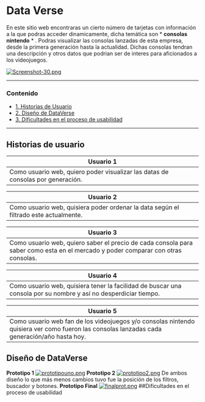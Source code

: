 # Data Verse
En este sitio web encontraras un cierto número de tarjetas con información a la que podras acceder dinamicamente, dicha temática son * **consolas nintendo** * .
Podras visualizar las consolas lanzadas de esta empresa, desde la primera generación hasta la actualidad.
Dichas consolas tendran una descripción y otros datos que podrian ser de interes para aficionados a los videojuegos.

[![Screenshot-30.png](https://i.postimg.cc/SxgNY2Hj/Screenshot-30.png)](https://postimg.cc/cv8NVHxN)

------
### Contenido
* [ 1. Historias de Usuario](#historias-de-usuario)
* [ 2. Diseño de DataVerse](#diseño-de-dataverse)
* [ 3. Dificultades en el proceso de usabilidad](#dificultades-en-el-proceso-de-usabilidad)
------

## Historias de usuario

| Usuario    1      |
| -----------------|
| Como usuario web, quiero poder visualizar las datas de consolas por generación. |

| Usuario   2      |
| -----------------|
| Como usuario web, quisiera poder ordenar la data según el filtrado este actualmente.       |

| Usuario   3      |
| -----------------|
| Como usuario web, quiero saber el precio de cada consola para saber como esta en el mercado y poder comparar con otras consolas. |

| Usuario   4      |
| -----------------|
| Como usuario web, quisiera tener la facilidad de buscar una consola por su nombre y así no desperdiciar tiempo.  |

| Usuario   5      |
| -----------------|
| Como usuario web fan de los videojuegos y/o consolas nintendo quisiera ver como fueron las consolas lanzadas cada generación/año hasta hoy. |

## Diseño de DataVerse
**Prototipo 1**
[![prototipouno.png](https://i.postimg.cc/j2C3d9VM/prototipouno.png)](https://postimg.cc/LgK3xx8P)
**Prototipo 2**
[![prototipo2.png](https://i.postimg.cc/59kkkxvT/prototipo2.png)](https://postimg.cc/K4BN1h0D)
De ambos diseño lo que más menos cambios tuvo fue la posición de los filtros, buscador y botones.
**Prototipo Final**
[![finalprot.png](https://i.postimg.cc/ZRLXvy50/finalprot.png)](https://postimg.cc/62yMDqRN)
##Dificultades en el proceso de usabilidad
